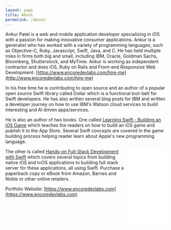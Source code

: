 ```yaml
---
layout: page
title: About
permalink: /about/
---
```


Ankur Patel is a web and mobile application developer specializing in iOS with a passion for making innovative consumer applications. Ankur is a generalist who has worked with a variety of programming languages, such as Objective-C, Ruby, Javascript, Swift, Java, and C. He has held multiple roles in firms both big and small, including IBM, Oracle, Goldman Sachs, Bloomberg, Shutterstock, and MyTime. Ankur is working as independent contractor and does iOS, Ruby on Rails and Front-end Responsive Web Development: [https://www.encoredevlabs.com/hire-me](http://www.encoredevlabs.com/hire-me)

In his free time he is contributing to open source and an author of a popular open source Swift library called Dollar which is a functional tool-belt for Swift developers. He has also written several blog posts for IBM and written a developer journey on how to use IBM's Watson cloud services to build interesting and AI driven apps/services.

He is also an author of two books. One called [Learning Swift - Building an iOS Game](http://shop.oreilly.com/product/9781939902115.do) which teaches the readers on how to build an iOS game and publish it to the App Store. Several Swift concepts are covered in the game building process helping reader learn about Apple's new programming language. 

<iframe style="float:right; width:120px;height:240px;" marginwidth="0" marginheight="0" scrolling="no" frameborder="0" src="//ws-na.amazon-adsystem.com/widgets/q?ServiceVersion=20070822&OneJS=1&Operation=GetAdHtml&MarketPlace=US&source=ac&ref=tf_til&ad_type=product_link&tracking_id=encoredevlabs-20&marketplace=amazon&region=US&placement=1788625242&asins=1788625242&linkId=7fff8e7cc583a87161b04f52ba9c540c&show_border=false&link_opens_in_new_window=true&price_color=333333&title_color=0066c0&bg_color="></iframe>

The other is called [Hands-on Full-Stack Development with Swift](https://books.google.com/books?id=2ZlUDwAAQBAJ) which covers several topics from building native iOS and tvOS applications to building full stack server for these applications, all using Swift. Purchase a paperback copy or eBook from Amazon, Barnes and Noble or other online retailers.

Portfolio Website: [https://www.encoredevlabs.com](https://www.encoredevlabs.com)
